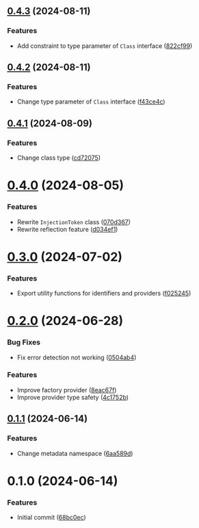 ## [0.4.3](https://github.com/choi-jack/reflective-dependency-injection/compare/v0.4.2...v0.4.3) (2024-08-11)


### Features

* Add constraint to type parameter of `Class` interface ([822cf99](https://github.com/choi-jack/reflective-dependency-injection/commit/822cf993ccd2f9b78d70975ec52a007485149b01))



## [0.4.2](https://github.com/choi-jack/reflective-dependency-injection/compare/v0.4.1...v0.4.2) (2024-08-11)


### Features

* Change type parameter of `Class` interface ([f43ce4c](https://github.com/choi-jack/reflective-dependency-injection/commit/f43ce4c792d3ca52f5655dfe89899b106b9592b3))



## [0.4.1](https://github.com/choi-jack/reflective-dependency-injection/compare/v0.4.0...v0.4.1) (2024-08-09)


### Features

* Change class type ([cd72075](https://github.com/choi-jack/reflective-dependency-injection/commit/cd72075e70a417292f69b2e5f741885a99d9d455))



# [0.4.0](https://github.com/choi-jack/reflective-dependency-injection/compare/v0.3.0...v0.4.0) (2024-08-05)


### Features

* Rewrite `InjectionToken` class ([070d367](https://github.com/choi-jack/reflective-dependency-injection/commit/070d367122c9b2aa7a9275965eeb2d62f760204b))
* Rewrite reflection feature ([d034ef1](https://github.com/choi-jack/reflective-dependency-injection/commit/d034ef12ffa2a305ff10ee02ab2bc17edf8ca4e3))



# [0.3.0](https://github.com/choi-jack/reflective-dependency-injection/compare/v0.2.0...v0.3.0) (2024-07-02)


### Features

* Export utility functions for identifiers and providers ([f025245](https://github.com/choi-jack/reflective-dependency-injection/commit/f0252452e0cd31cdfa62a0591b44069c72d89268))



# [0.2.0](https://github.com/choi-jack/reflective-dependency-injection/compare/v0.1.1...v0.2.0) (2024-06-28)


### Bug Fixes

* Fix error detection not working ([0504ab4](https://github.com/choi-jack/reflective-dependency-injection/commit/0504ab4c0889d5d4ec735de8f389ce7cdbd3c3af))


### Features

* Improve factory provider ([8eac67f](https://github.com/choi-jack/reflective-dependency-injection/commit/8eac67f3177be4d9f36225b867ee904b2821009f))
* Improve provider type safety ([4c1752b](https://github.com/choi-jack/reflective-dependency-injection/commit/4c1752b84cfcc1c3d8133412fc82f0d8b112bedf))



## [0.1.1](https://github.com/choi-jack/reflective-dependency-injection/compare/v0.1.0...v0.1.1) (2024-06-14)


### Features

* Change metadata namespace ([6aa589d](https://github.com/choi-jack/reflective-dependency-injection/commit/6aa589d6a54eb7944c0e5fcc5034e8a5e3301577))



# 0.1.0 (2024-06-14)


### Features

* Initial commit ([68bc0ec](https://github.com/choi-jack/reflective-dependency-injection/commit/68bc0ec340744180924d39ea144f5ab9ead86924))



